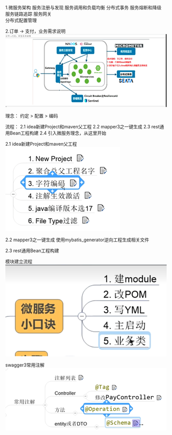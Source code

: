 1.微服务架构
服务注册与发现
服务调用和负载均衡
分布式事务
服务熔断和降级
服务链路追踪
服务网关    
分布式配置管理

2.订单 -> 支付，业务需求说明
![img.png](img/img.png)

理念：
约定 > 配置 > 编码

流程：
2.1 idea新建Project和maven父工程
2.2 mapper3之一键生成
2.3 rest通用Bean工程构建
2.4 引入微服务理念，从这里开始


2.1 idea新建Project和maven父工程
![img_1.png](img/img_1.png)


2.2 mapper3之一键生成
使用mybatis_generator逆向工程生成相关文件

2.3 rest通用Bean工程构建


模块建立流程
![img.png](img.png)

swagger3常用注解
![img_1.png](img_1.png)





